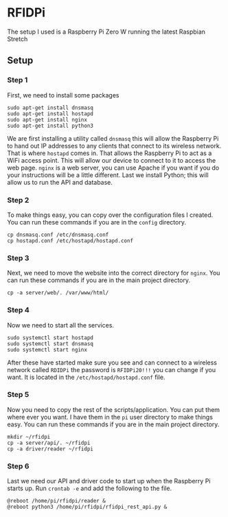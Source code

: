 # RFIDPi
The setup I used is a Raspberry Pi Zero W running the latest Raspbian Stretch 

## Setup
### Step 1
First, we need to install some packages

```
sudo apt-get install dnsmasq 
sudo apt-get install hostapd
sudo apt-get install nginx
sudo apt-get install python3
```
We are first installing a utility called `dnsmasq` this will allow the Raspberry Pi to hand out IP addresses to any clients that connect to its wireless network. That is where `hostapd` comes in. That allows the Raspberry Pi to act as a WiFi access point. This will allow our device to connect to it to access the web page. `nginx` is a web server, you can use Apache if you want if you do your instructions will be a little different. Last we install Python; this will allow us to run the API and database.

### Step 2
To make things easy, you can copy over the configuration files I created. You can run these commands if you are in the `config` directory.

```
cp dnsmasq.conf /etc/dnsmasq.conf
cp hostapd.conf /etc/hostapd/hostapd.conf
```

### Step 3
Next, we need to move the website into the correct directory for `nginx`. You can run these commands if you are in the main project directory.

```
cp -a server/web/. /var/www/html/
```

### Step 4
Now we need to start all the services.

```
sudo systemctl start hostapd
sudo systemctl start dnsmasq
sudo systemctl start nginx
```
After these have started make sure you see and can connect to a wireless network called `RDIDPi` the password is `RFIDPi20!!!` you can change if you want. It is located in the `/etc/hostapd/hostapd.conf` file.

### Step 5
Now you need to copy the rest of the scripts/application. You can put them where ever you want. I have them in the `pi` user directory to make things easy. You can run these commands if you are in the main project directory.

```
mkdir ~/rfidpi
cp -a server/api/. ~/rfidpi
cp -a driver/reader ~/rfidpi
```

### Step 6
Last we need our API and driver code to start up when the Raspberry Pi starts up. Run `crontab -e` and add the following to the file.

```
@reboot /home/pi/rfidpi/reader &
@reboot python3 /home/pi/rfidpi/rfidpi_rest_api.py &

```